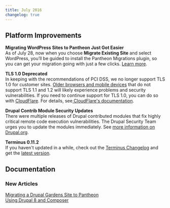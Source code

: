 ```yaml
---
title: July 2016
changelog: true
---
```

## Platform Improvements

**Migrating WordPress Sites to Pantheon Just Got Easier**  
As of July 28, now when you choose **Migrate Existing Site** and select WordPress, you’ll be guided to install the Pantheon Migrations plugin, so you can get your migration going with just a few clicks. [Learn more](https://pantheon.io/docs/migrate-wordpress/).

**TLS 1.0 Deprecated**  
In keeping with the recommendations of PCI DSS, we no longer support TLS 1.0 for customer sites. [Older browsers and mobile devices](https://en.wikipedia.org/wiki/Transport_Layer_Security#Web_browsers) that do not support TLS 1.1 and 1.2 will likely experience problems and security vulnerabilities. If you need to continue support for TLS 1.0, you can do so with [CloudFlare](https://pantheon.io/docs/cloudflare/). For details, see[ CloudFlare's documentation](https://support.cloudflare.com/hc/en-us/articles/205043158-PCI-3-1-and-TLS-1-2).

**Drupal Contrib Module Security Updates**  
There were multiple releases of Drupal contributed modules that fix highly critical remote code execution vulnerabilities. The Drupal Security Team urges you to update the modules immediately. See [more information on Drupal.org](https://www.drupal.org/psa-2016-001).

**Terminus 0.11.2**  
If you haven't updated in a while, check out the [Terminus Changelog](https://github.com/pantheon-systems/cli/blob/master/CHANGELOG.md) and get the [latest version](https://github.com/pantheon-systems/cli/releases).


## Documentation

### New Articles
[Migrating a Drupal Gardens Site to Pantheon](https://pantheon.io/docs/migrate-drupal-gardens/)  
[Using Drupal 8 and Composer](https://pantheon.io/docs/composer-drupal-8/)

